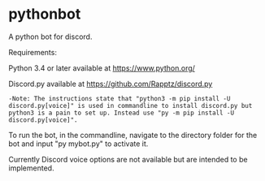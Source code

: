 # pythonbot
A python bot for discord.

Requirements:

Python 3.4 or later available at https://www.python.org/

Discord.py available at https://github.com/Rapptz/discord.py

	-Note: The instructions state that "python3 -m pip install -U discord.py[voice]" is used in commandline to install discord.py but python3 is a pain to set up. Instead use "py -m pip install -U discord.py[voice]".

To run the bot, in the commandline, navigate to the directory folder for the bot and input "py mybot.py" to activate it. 
	
	
	
Currently Discord voice options are not available but are intended to be implemented.


